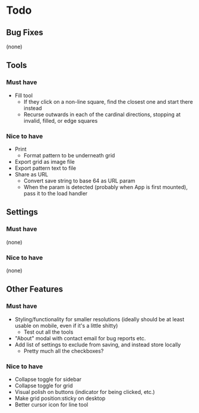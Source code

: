 # Todo

## Bug Fixes
(none)


## Tools

### Must have
- Fill tool
  - If they click on a non-line square, find the closest one and start there instead
  - Recurse outwards in each of the cardinal directions, stopping at invalid, filled, or edge squares

### Nice to have
- Print
  - Format pattern to be underneath grid
- Export grid as image file
- Export pattern text to file
- Share as URL
  - Convert save string to base 64 as URL param
  - When the param is detected (probably when App is first mounted), pass it to the load handler


## Settings

### Must have
(none)

### Nice to have
(none)

## Other Features

### Must have
- Styling/functionality for smaller resolutions (ideally should be at least usable on mobile, even if it's a little shitty)
  - Test out all the tools
- "About" modal with contact email for bug reports etc.
- Add list of settings to exclude from saving, and instead store locally
  - Pretty much all the checkboxes?

### Nice to have
- Collapse toggle for sidebar
- Collapse toggle for grid
- Visual polish on buttons (indicator for being clicked, etc.)
- Make grid position:sticky on desktop
- Better cursor icon for line tool